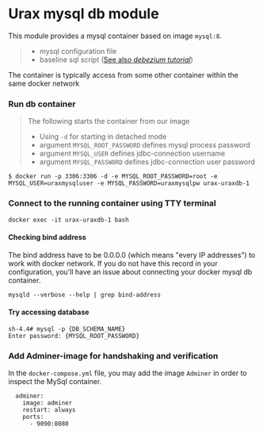 # Urax mysql db module
This module provides a mysql container based on image `mysql:8`.
> * mysql configuration file
> * baseline sql script ([See also _debezium tutorial_](https://debezium.io/documentation/reference/stable/tutorial.html))
>

The container is typically access from some other container within the same docker network

### Run db container
> The following starts the container from our image
> * Using `-d` for starting in detached mode
> * argument `MYSQL_ROOT_PASSWORD` defines mysql process password 
> * argument `MYSQL_USER` defines jdbc-connection username 
> * argument `MYSQL_PASSWORD` defines jdbc-connection user password 
```
$ docker run -p 3306:3306 -d -e MYSQL_ROOT_PASSWORD=root -e MYSQL_USER=uraxmysqluser -e MYSQL_PASSWORD=uraxmysqlpw urax-uraxdb-1
```


### Connect to the running container using TTY terminal
```
docker exec -it urax-uraxdb-1 bash
```

#### Checking bind address
The bind address have to be 0.0.0.0 (which means "every IP addresses") to work with docker network. 
If you do not have this record in your configuration, you'll have an issue about connecting your docker mysql db container.
```
mysqld --verbose --help | grep bind-address
```

#### Try accessing database
```
sh-4.4# mysql -p {DB_SCHEMA_NAME}
Enter password: {MYSQL_ROOT_PASSWORD}
```


### Add Adminer-image for handshaking and verification
In the `docker-compose.yml` file, you may add the image `Adminer` in order to inspect the MySql container.
```
  adminer:
    image: adminer
    restart: always
    ports:
      - 9090:8080
```

